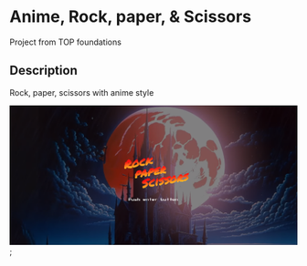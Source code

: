 # Anime, Rock, paper, & Scissors

Project from TOP foundations

## Description

Rock, paper, scissors with anime style

![Start menu](./assets/preview.png);
